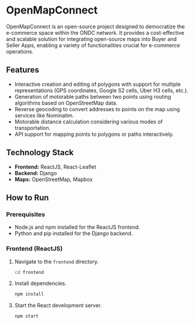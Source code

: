 # OpenMapConnect

OpenMapConnect is an open-source project designed to democratize the e-commerce space within the ONDC network. It provides a cost-effective and scalable solution for integrating open-source maps into Buyer and Seller Apps, enabling a variety of functionalities crucial for e-commerce operations.

## Features

- Interactive creation and editing of polygons with support for multiple representations (GPS coordinates, Google S2 cells, Uber H3 cells, etc.).
- Generation of motorable paths between two points using routing algorithms based on OpenStreetMap data.
- Reverse geocoding to convert addresses to points on the map using services like Nominatim.
- Motorable distance calculation considering various modes of transportation.
- API support for mapping points to polygons or paths interactively.

## Technology Stack

- **Frontend:** ReactJS, React-Leaflet
- **Backend:** Django
- **Maps:** OpenStreetMap, Mapbox

## How to Run

### Prerequisites

- Node.js and npm installed for the ReactJS frontend.
- Python and pip installed for the Django backend.

### Frontend (ReactJS)

1. Navigate to the `frontend` directory.
   ```bash
   cd frontend
2. Install dependencies.
    ```bash
    npm install
3. Start the React development server.
    ```bash
    npm start




